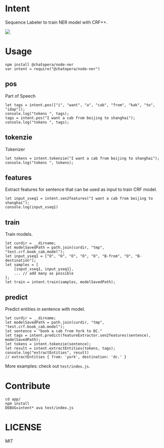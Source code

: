 # Intent
Sequence Labeler to train NER model with CRF++.

![](https://camo.githubusercontent.com/ae91a5698ad80d3fe8e0eb5a4c6ee7170e088a7d/687474703a2f2f37786b6571692e636f6d312e7a302e676c622e636c6f7564646e2e636f6d2f61692f53637265656e25323053686f74253230323031372d30342d30342532306174253230382e32302e3437253230504d2e706e67)

# Usage
```
npm install @chatopera/node-ner
var intent = require("@chatopera/node-ner")
```

## pos
Part of Speech

```
let tags = intent.pos(["i", "want", "a", "cab", "from", "kak", "to", "idap"]);
console.log("tokens ", tags);
tags = intent.pos("I want a cab from beijing to shanghai");
console.log("tokens ", tags);
```

## tokenzie
Tokenizer

```
let tokens = intent.tokenzie("I want a cab from beijing to shanghai");
console.log("tokens ", tokens);
```

## features
Extract features for sentence that can be used as input to train CRF model.
```
let input_xseq1 = intent.sen2features("I want a cab from beijing to shanghai");
console.log(input_xseq1)
```

## train
Train models.
```
let curdir = __dirname;
let modelSavedPath = path.join(curdir, "tmp", "test.crf.book_cab.model");
let input_yseq1 = ["O", "O", "O", "O", "O", "B-from", "O", "B-destination"];
let samples = [
    [input_xseq1, input_yseq1],
    ... // add many as possible
];
let train = intent.train(samples, modelSavedPath);
```

## predict
Predict entities in sentence with model.
```
let curdir = __dirname;
let modelSavedPath = path.join(curdir, "tmp", "test.crf.book_cab.model");
let sentence = "book a cab from York to DC."
let tags = intent.predict(featureExtractor.sen2features(sentence), modelSavedPath);
let tokens = intent.tokenzie(sentence);
let result = intent.extractEntities(tokens, tags);
console.log("extractEntities", result)
// extractEntities { from: 'york', destination: 'dc.' }
```

More examples: check out ```test/index.js```.

# Contribute

```
cd app/
npm install
DEBUG=intent* ava test/index.js
```

# LICENSE
MIT
